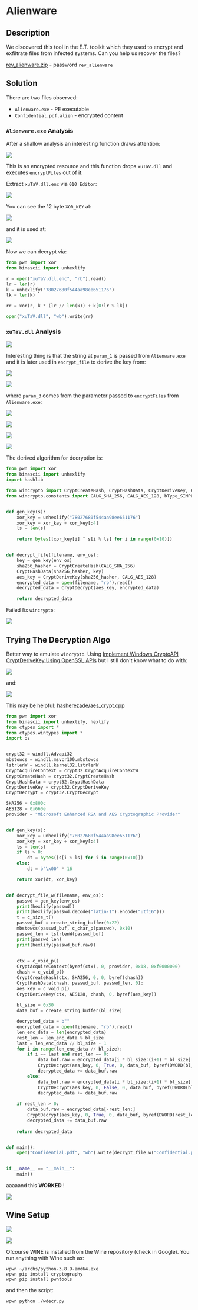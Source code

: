 # Alienware

## Description

We discovered this tool in the E.T. toolkit which they used to encrypt and exfiltrate files from infected systems. Can you help us recover the files?

[rev_alienware.zip](rev_alienware.zip) - password `rev_alienware`

## Solution

There are two files observed:

- `Alienware.exe` - PE executable
- `Confidential.pdf.alien` - encrypted content

### `Alienware.exe` Analysis

After a shallow analysis an interesting function draws attention:

![](https://i.imgur.com/GUx2FqQ.png)

This is an encrypted resource and this function drops `xuTaV.dll` and executes `encryptFiles` out of it.

Extract `xuTaV.dll.enc` via `010 Editor`:

![](https://i.imgur.com/e2tzk3G.png)

You can see the 12 byte `XOR_KEY` at:

![](https://i.imgur.com/sHoXLxm.png)

and it is used at:

![](https://i.imgur.com/u0NoMPg.png)

Now we can decrypt via:

```python
from pwn import xor
from binascii import unhexlify

r = open("xuTaV.dll.enc", "rb").read()
lr = len(r)
k = unhexlify("78027680f544aa98ee651176")
lk = len(k)

rr = xor(r, k * (lr // len(k)) + k[0:lr % lk])

open("xuTaV.dll", "wb").write(rr)
```

### `xuTaV.dll` Analysis

![](https://i.imgur.com/5wT2zxc.png)

Interesting thing is that the string at `param_1` is passed from `Alienware.exe` and it is later used in `encrypt_file` to derive the key from:

![](https://i.imgur.com/z1owQqO.png)

![](https://i.imgur.com/X5R1InT.png)

where `param_3` comes from the parameter passed to `encryptFiles` from `Alienware.exe`:

![](https://i.imgur.com/juC42tG.png)

![](https://i.imgur.com/NdqRBHZ.png)

![](https://i.imgur.com/mPkH3Kn.png)

![](https://i.imgur.com/C7AsWuF.png)


The derived algorithm for decryption is:

```python
from pwn import xor
from binascii import unhexlify
import hashlib

from wincrypto import CryptCreateHash, CryptHashData, CryptDeriveKey, CryptEncrypt, CryptDecrypt
from wincrypto.constants import CALG_SHA_256, CALG_AES_128, bType_SIMPLEBLOB


def gen_key(s):
    xor_key = unhexlify("78027680f544aa98ee651176")
    xor_key = xor_key + xor_key[:4]
    ls = len(s)

    return bytes([xor_key[i] ^ s[i % ls] for i in range(0x10)])


def decrypt_file(filename, env_os):
    key = gen_key(env_os)
    sha256_hasher = CryptCreateHash(CALG_SHA_256)
    CryptHashData(sha256_hasher, key)
    aes_key = CryptDeriveKey(sha256_hasher, CALG_AES_128)
    encrypted_data = open(filename, "rb").read()
    decrypted_data = CryptDecrypt(aes_key, encrypted_data)

    return decrypted_data
```

Failed fix `wincrypto`:

![](https://i.imgur.com/FQlTNr7.png)

## Trying The Decryption Algo

Better way to emulate `wincrypto`. Using [Implement Windows CryptoAPI CryptDeriveKey Using OpenSSL APIs](https://stackoverflow.com/questions/4793583/implement-windows-cryptoapi-cryptderivekey-using-openssl-apis) but I still don't know what to do with:

![](https://i.imgur.com/8kaGRg9.png)

and:

![](https://i.imgur.com/dJKTKJY.png)

This may be helpful: [hasherezade/aes_crypt.cpp](https://gist.github.com/hasherezade/2860d94910c5c5fb776edadf57f0bef6)


```python
from pwn import xor
from binascii import unhexlify, hexlify
from ctypes import *
from ctypes.wintypes import *
import os


crypt32 = windll.Advapi32
mbstowcs = windll.msvcr100.mbstowcs
lstrlenW = windll.kernel32.lstrlenW
CryptAcquireContext = crypt32.CryptAcquireContextW
CryptCreateHash = crypt32.CryptCreateHash
CryptHashData = crypt32.CryptHashData
CryptDeriveKey = crypt32.CryptDeriveKey
CryptDecrypt = crypt32.CryptDecrypt

SHA256 = 0x800c
AES128 = 0x660e
provider = "Microsoft Enhanced RSA and AES Cryptographic Provider"


def gen_key(s):
    xor_key = unhexlify("78027680f544aa98ee651176")
    xor_key = xor_key + xor_key[:4]
    ls = len(s)
    if ls > 0:
        dt = bytes([s[i % ls] for i in range(0x10)])
    else:
        dt = b"\x00" * 16

    return xor(dt, xor_key)


def decrypt_file_w(filename, env_os):
    passwd = gen_key(env_os)
    print(hexlify(passwd))
    print(hexlify(passwd.decode("latin-1").encode("utf16")))
    t = c_size_t()
    passwd_buf = create_string_buffer(0x22)
    mbstowcs(passwd_buf, c_char_p(passwd), 0x10)
    passwd_len = lstrlenW(passwd_buf)
    print(passwd_len)
    print(hexlify(passwd_buf.raw))

    
    ctx = c_void_p()
    CryptAcquireContext(byref(ctx), 0, provider, 0x18, 0xf0000000)
    chash = c_void_p()
    CryptCreateHash(ctx, SHA256, 0, 0, byref(chash))
    CryptHashData(chash, passwd_buf, passwd_len, 0);
    aes_key = c_void_p()
    CryptDeriveKey(ctx, AES128, chash, 0, byref(aes_key))
    
    bl_size = 0x30
    data_buf = create_string_buffer(bl_size)

    decrypted_data = b""
    encrypted_data = open(filename, "rb").read()
    len_enc_data = len(encrypted_data)
    rest_len = len_enc_data % bl_size
    last = len_enc_data // bl_size - 1
    for i in range(len_enc_data // bl_size):
        if i == last and rest_len == 0:
            data_buf.raw = encrypted_data[i * bl_size:(i+1) * bl_size]
            CryptDecrypt(aes_key, 0, True, 0, data_buf, byref(DWORD(bl_size)))
            decrypted_data += data_buf.raw
        else:
            data_buf.raw = encrypted_data[i * bl_size:(i+1) * bl_size]
            CryptDecrypt(aes_key, 0, False, 0, data_buf, byref(DWORD(bl_size)))
            decrypted_data += data_buf.raw
    
    if rest_len > 0:
        data_buf.raw = encrypted_data[-rest_len:]
        CryptDecrypt(aes_key, 0, True, 0, data_buf, byref(DWORD(rest_len)))
        decrypted_data += data_buf.raw
    
    return decrypted_data


def main():
    open("Confidential.pdf", "wb").write(decrypt_file_w("Confidential.pdf.alien", b"Windows_NT"))


if __name__ == "__main__":
    main()
```

aaaaand this **WORKED** !

![](https://i.imgur.com/bancmTX.png)

## Wine Setup

![](https://i.imgur.com/TWIekVG.png)

![](https://i.imgur.com/LPkK21S.png)

Ofcourse WINE is installed from the Wine repository (check in Google). You run anything with Wine such as:

```
wpwn ~/archs/python-3.8.9-amd64.exe
wpwn pip install cryptography
wpwn pip install pwntools
```

and then the script:

```
wpwn python ./wdecr.py 
```